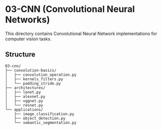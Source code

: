 # 03-CNN (Convolutional Neural Networks)

This directory contains Convolutional Neural Network implementations for computer vision tasks.

## Structure
```
03-cnn/
├── convolution-basics/
│   ├── convolution_operation.py
│   ├── kernels_filters.py
│   └── padding_stride.py
├── architectures/
│   ├── lenet.py
│   ├── alexnet.py
│   ├── vggnet.py
│   └── resnet.py
└── applications/
    ├── image_classification.py
    ├── object_detection.py
    └── semantic_segmentation.py
```